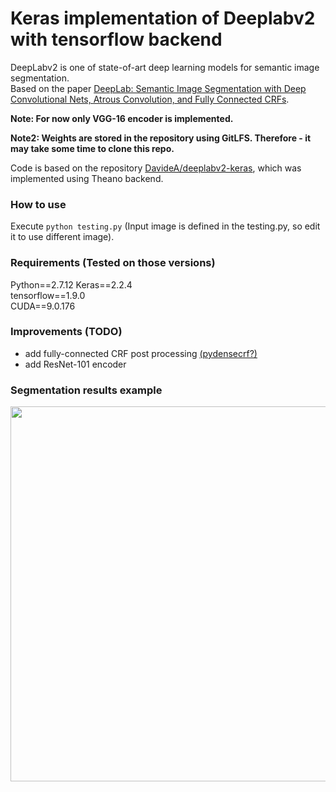 # Keras implementation of Deeplabv2 with tensorflow backend
DeepLabv2 is one of state-of-art deep learning models for semantic image segmentation.  
Based on the paper [DeepLab: Semantic Image Segmentation with Deep Convolutional Nets, Atrous Convolution, and Fully Connected CRFs](https://arxiv.org/pdf/1606.00915v1.pdf).

__Note: For now only VGG-16 encoder is implemented.__

__Note2: Weights are stored in the repository using GitLFS. Therefore - it may take some time to clone this repo.__

Code is based on the repository [DavideA/deeplabv2-keras](https://github.com/DavideA/deeplabv2-keras), which was implemented using Theano backend.

### How to use
Execute `python testing.py` (Input image is defined in the testing.py, so edit it to use different image).

### Requirements (Tested on those versions)
Python==2.7.12
Keras==2.2.4  
tensorflow==1.9.0  
CUDA==9.0.176   

### Improvements (TODO)
* add fully-connected CRF post processing [(pydensecrf?)](https://github.com/lucasb-eyer/pydensecrf)
* add ResNet-101 encoder 

### Segmentation results example
<p align="center">
    <img src="example/example_results.png" width=600></br>
</p>
